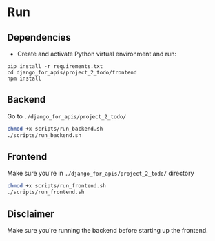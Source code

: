 # Run

## Dependencies

* Create and activate Python virtual environment and run:

```
pip install -r requirements.txt
cd django_for_apis/project_2_todo/frontend
npm install
```

## Backend

Go to `./django_for_apis/project_2_todo/`

```bash
chmod +x scripts/run_backend.sh
./scripts/run_backend.sh
```

## Frontend

Make sure you're in `./django_for_apis/project_2_todo/` directory

```bash
chmod +x scripts/run_frontend.sh
./scripts/run_frontend.sh
```

## Disclaimer

Make sure you're running the backend before starting up the frontend.
